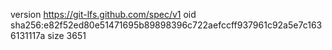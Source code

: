 version https://git-lfs.github.com/spec/v1
oid sha256:e82f52ed80e51471695b89898396c722aefccff937961c92a5e7c1636131117a
size 3651
